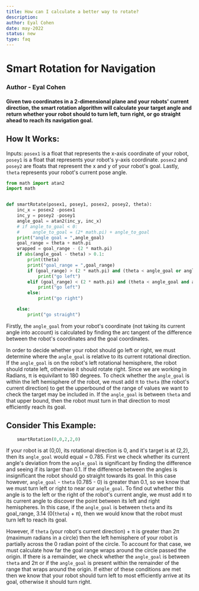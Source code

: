 ```yaml
---
title: How can I calculate a better way to rotate?
description: 
author: Eyal Cohen
date: may-2022
status: new
type: faq
---
```


# Smart Rotation for Navigation
### Author - Eyal Cohen

#### Given two coordinates in a 2-dimensional plane and your robots' current direction, the smart rotation algorithm will calculate your target angle and return whether your robot should to turn left, turn right, or go straight ahead to reach its navigation goal.

## How It Works:
Inputs: `posex1` is a float that represents the  x-axis coordinate of your robot, `posey1` is a float that represents your robot's y-axis coordinate. `posex2` and `posey2` are floats that represent the x and y of your robot's goal. Lastly, `theta` represents your robot's current pose angle.

``` python 
from math import atan2
import math


def smartRotate(posex1, posey1, posex2, posey2, theta):
    inc_x = posex2 -posex1
    inc_y = posey2 -posey1
    angle_goal = atan2(inc_y, inc_x)
    # if angle_to_goal < 0:
    #     angle_to_goal = (2* math.pi) + angle_to_goal
    print("angle goal = ",angle_goal)
    goal_range = theta + math.pi
    wrapped = goal_range - (2 * math.pi)
    if abs(angle_goal - theta) > 0.1:
        print(theta)
        print("goal_range = ",goal_range)
        if (goal_range) > (2 * math.pi) and (theta < angle_goal or angle_goal < wrapped):
            print("go left")
        elif (goal_range) < (2 * math.pi) and (theta < angle_goal and angle_goal < goal_range):
            print("go left")
        else:
            print("go right")

    else:
        print("go straight")
```

Firstly, the `angle_goal` from your robot's coordinate (not taking its current angle into account) is calculated by finding the arc tangent of the difference between the robot's coordinates and the goal coordinates. 

In order to decide whether your robot should go left or right, we must determine where the `angle_goal` is relative to its current rotational direction. If the `angle_goal` is on the robot's left rotational hemisphere, the robot should rotate left, otherwise it should rotate right. Since we are working in Radians, π is equivilant to 180 degrees. 
To check whether the `angle_goal` is within the left hemisphere of the robot, we must add π to `theta` (the robot's current direction) to get the upperbound of the range of values we want to check the target may be included in. If the `angle_goal` is between `theta` and that upper bound, then the robot must turn in that direction to most efficiently reach its goal.

## Consider This Example:
``` python
    smartRotation(0,0,2,2,0)
```

If your robot is at (0,0), its rotational direction is 0, and it's target is at (2,2), then its `angle_goal` would equal = 0.785. First we check whether its current angle's deviation from the `angle_goal` is significant by finding the difference and seeing if its larger than 0.1. If the difference between the angles is insignificant the robot should go straight towards its goal. In this case however, `angle_goal` - `theta` (0.785 - 0) is greater than 0.1, so we know that we must turn left or right to near our `angle_goal`. To find out whether this angle is to the left or the right of the robot's current angle, we must add π to its current angle to discover the point between its left and right hemispheres. In this case, if the `angle_goal` is between `theta` and its goal_range, 3.14 (0(`theta`) + π), then we would know that the robot must turn left to reach its goal. 

However, if `theta` (your robot's current direction) + π is greater than 2π (maximum radians in a circle) then the left hemisphere of your robot is partially across the 0 radian point of the circle. To account for that case, we must calculate how far the goal range wraps around the circle passed the origin. If there is a remainder, we check whether the `angle_goal` is between `theta` and 2π or if the `angle_goal` is present within the remainder of the range that wraps around the origin. If either of these conditions are met then we know that your robot should turn left to most efficiently arrive at its goal, otherwise it should turn right.

